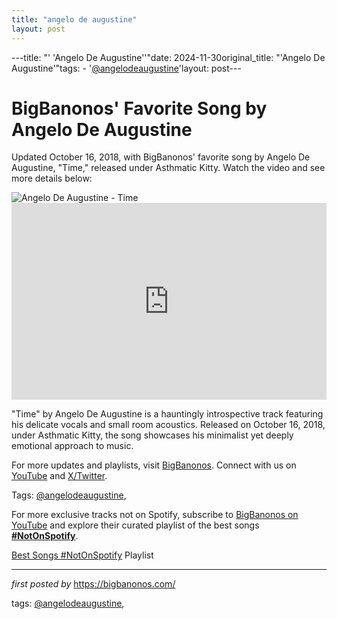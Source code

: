 ```yaml
---
title: "angelo de augustine"
layout: post
---
```

---title: "' 'Angelo De Augustine''"date: 2024-11-30original_title: "'Angelo De Augustine'"tags:  - '[@angelodeaugustine](/tags/angelodeaugustine/)'layout: post---<!-- Post Title --><h1 >BigBanonos' Favorite Song by Angelo De Augustine</h1> <!-- Introductory Text --><p >Updated October 16, 2018, with BigBanonos' favorite song by Angelo De Augustine, "Time," released under Asthmatic Kitty. Watch the video and see more details below:</p> <!-- Featured Image --><div > <img src="https://assets.vogue.com/photos/5891f9c97caf41c472cb5e8e/master/w_2560%2Cc_limit/holding-angelo-de-augustine-premiere.jpg" alt="Angelo De Augustine - Time" /></div> <!-- YouTube Video Embed --><div > <iframe width="100%" height="315" src="https://www.youtube.com/embed/2JlFauSqXPo" title="Angelo De Augustine - Time" frameborder="0" allow="accelerometer; autoplay; clipboard-write; encrypted-media; gyroscope; picture-in-picture; web-share" referrerpolicy="strict-origin-when-cross-origin" allowfullscreen></iframe></div> <!-- Song Information --><div > <p>"Time" by Angelo De Augustine is a hauntingly introspective track featuring his delicate vocals and small room acoustics. Released on October 16, 2018, under Asthmatic Kitty, the song showcases his minimalist yet deeply emotional approach to music.</p></div> <!-- Footer Links --><div > <p>For more updates and playlists, visit <a href="https://bigbanonos.com/" target="_blank">BigBanonos</a>. Connect with us on <a href="https://www.youtube.com/[@BigBanonos](/tags/BigBanonos/)" target="_blank">YouTube</a> and <a href="https://x.com/bigbanonos" target="_blank">X/Twitter</a>.</p></div> <!-- Tags --><p >Tags: [@angelodeaugustine](/tags/angelodeaugustine/),</p><!--Subscribe and Playlist Links--><div>    <p>For more exclusive tracks not on Spotify, subscribe to <a href="https://www.youtube.com/[@BigBanonos](/tags/BigBanonos/)" target="_blank">BigBanonos on YouTube</a> and explore their curated playlist of the best songs <strong>[#NotOnSpotify](/tags/NotOnSpotify/)</strong>.</p>    <p><a href="https://www.youtube.com/playlist?list=PLtuNtuTatqI0kFahUCbtbfenC_ET5O_tr" target="_blank">Best Songs [#NotOnSpotify](/tags/NotOnSpotify/) Playlist<br /></a></p></div><hr /><p><em>first posted by</em> <a href="https://bigbanonos.com/" rel="noopener" target="_new">https://bigbanonos.com/</a></p><p>tags: [@angelodeaugustine](/tags/angelodeaugustine/),</p>